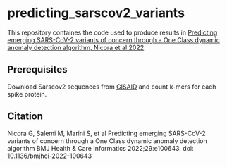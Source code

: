 # predicting_sarscov2_variants

This repository containes the code used to produce results in [Predicting emerging SARS-CoV-2 variants of concern through a One Class dynamic anomaly detection algorithm, Nicora et al 2022](http://dx.doi.org/10.1136/bmjhci-2022-100643).

## Prerequisites
Download Sarscov2 sequences from [GISAID](https://gisaid.org) and count k-mers for each spike protein.

## Citation
Nicora G, Salemi M, Marini S, et al Predicting emerging SARS-CoV-2 variants of concern through a One Class dynamic anomaly detection algorithm BMJ Health & Care Informatics 2022;29:e100643. doi: 10.1136/bmjhci-2022-100643

